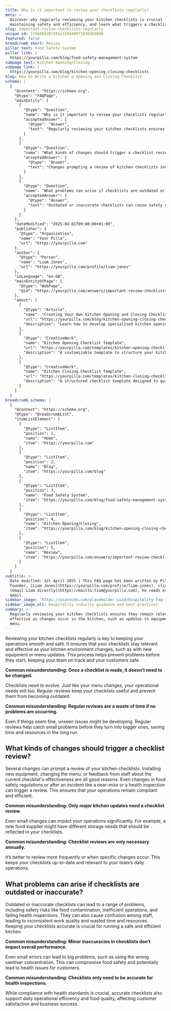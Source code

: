 ```yaml
---
title: Why is it important to review your checklists regularly?
meta: >
  Discover why regularly reviewing your kitchen checklists is crucial for
  maintaining safety and efficiency, and learn what triggers a checklist review.
slug: important-review-checklists-regularly
unique id: 1746609287201x318849071836565060
featured: false
breadcrumb short: Review
pillar text: Food Safety System
pillar link: |
  https://yourpilla.com/blog/food-safety-management-system
subpage text: Kitchen Opening/Closing
subpage link: |
  https://yourpilla.com/blog/kitchen-opening-closing-checklists
blog: How to Write a Kitchen a Opening and Closing Checklist
schema: |
  {
    "@context": "https://schema.org",
    "@type": "FAQPage",
    "mainEntity": [
      {
        "@type": "Question",
        "name": "Why is it important to review your checklists regularly?",
        "acceptedAnswer": {
          "@type": "Answer",
          "text": "Regularly reviewing your kitchen checklists ensures they remain relevant and effective as changes occur in the kitchen, such as updates to equipment or menu. This proactive approach helps prevent issues before they begin, supports team efficiency, and keeps customers safe."
        }
      },
      {
        "@type": "Question",
        "name": "What kinds of changes should trigger a checklist review?",
        "acceptedAnswer": {
          "@type": "Answer",
          "text": "Changes prompting a review of kitchen checklists include installing new equipment, menu alterations, staff feedback, shifts in food safety regulations, and any incidents like a near-miss or health inspection. These reviews help maintain compliance and operational efficiency."
        }
      },
      {
        "@type": "Question",
        "name": "What problems can arise if checklists are outdated or inaccurate?",
        "acceptedAnswer": {
          "@type": "Answer",
          "text": "Outdated or inaccurate checklists can cause safety risks such as food contamination, inefficient operations, and failures in health inspections. They may also lead to staff confusion, inconsistent work quality, and wasted resources. Accurate checklists are essential for maintaining a safe, efficient kitchen."
        }
      }
    ],
    "dateModified": "2025-04-01T09:00:00+01:00",
    "publisher": {
      "@type": "Organization",
      "name": "Your Pilla",
      "url": "https://yourpilla.com"
    },
    "author": {
      "@type": "Person",
      "name": "Liam Jones",
      "url": "https://yourpilla.com/profile/liam-jones"
    },
    "inLanguage": "en-GB",
    "mainEntityOfPage": {
      "@type": "WebPage",
      "@id": "https://yourpilla.com/answers/important-review-checklists-regularly"
    },
    "about": [
      {
        "@type": "Article",
        "name": "Creating Your Own Kitchen Opening and Closing Checklists",
        "url": "https://yourpilla.com/blog/kitchen-opening-closing-checklists",
        "description": "Learn how to develop specialised kitchen opening and closing checklists to effectively manage your restaurant's daily routines."
      },
      {
        "@type": "CreativeWork",
        "name": "Kitchen Opening Checklist Template",
        "url": "https://yourpilla.com/templates/kitchen-opening-checklist",
        "description": "A customizable template to structure your kitchen's opening procedures effectively."
      },
      {
        "@type": "CreativeWork",
        "name": "Kitchen Closing Checklist Template",
        "url": "https://yourpilla.com/templates/kitchen-closing-checklist",
        "description": "A structured checklist template designed to guide kitchen staff through proper closing processes."
      }
    ]
  }
breadcrumb_schema: |
  {
    "@context": "https://schema.org",
    "@type": "BreadcrumbList",
    "itemListElement": [
      {
        "@type": "ListItem",
        "position": 1,
        "name": "Home",
        "item": "https://yourpilla.com"
      },
      {
        "@type": "ListItem",
        "position": 2,
        "name": "Blog",
        "item": "https://yourpilla.com/blog"
      },
      {
        "@type": "ListItem",
        "position": 3,
        "name": "Food Safety System",
        "item": "https://yourpilla.com/blog/food-safety-management-system"
      },
      {
        "@type": "ListItem",
        "position": 4,
        "name": "Kitchen Opening/Closing",
        "item": "https://yourpilla.com/blog/kitchen-opening-closing-checklists"
      },
      {
        "@type": "ListItem",
        "position": 5,
        "name": "Review",
        "item": "https://yourpilla.com/answers/important-review-checklists-regularly"
      }
    ]
  }
subtitle: >-
  Date modified: 1st April 2025 | This FAQ page has been written by Pilla
  Founder, [Liam Jones](https://yourpilla.com/profile/liam-jones), click to
  [email Liam directly](https://mailto:liam@yourpilla.com), he reads every
  email.
sidebar_image: 'https://ucarecdn.com/placeholder-uuid/hospitality-faq-image.jpg'
sidebar_image_alt: Hospitality industry guidance and best practices
summary: >-
  Regularly reviewing your kitchen checklists ensures they remain relevant and
  effective as changes occur in the kitchen, such as updates to equipment or
  menu.
---
```

Reviewing your kitchen checklists regularly is key to keeping your operations smooth and safe. It ensures that your checklists stay relevant and effective as your kitchen environment changes, such as with new equipment or menu updates. This process helps prevent problems before they start, keeping your team on track and your customers safe.

**Common misunderstanding: Once a checklist is made, it doesn’t need to be changed.**

Checklists need to evolve. Just like your menu changes, your operational needs will too. Regular reviews keep your checklists useful and prevent them from becoming outdated.

**Common misunderstanding: Regular reviews are a waste of time if no problems are occurring.**

Even if things seem fine, unseen issues might be developing. Regular reviews help catch small problems before they turn into bigger ones, saving time and resources in the long run.

## What kinds of changes should trigger a checklist review?

Several changes can prompt a review of your kitchen checklists. Installing new equipment, changing the menu, or feedback from staff about the current checklist's effectiveness are all good reasons. Even changes in food safety regulations or after an incident like a near-miss or a health inspection can trigger a review. This ensures that your operations remain compliant and efficient.

**Common misunderstanding: Only major kitchen updates need a checklist review.**

Even small changes can impact your operations significantly. For example, a new food supplier might have different storage needs that should be reflected in your checklists.

**Common misunderstanding: Checklist reviews are only necessary annually.**

It’s better to review more frequently or when specific changes occur. This keeps your checklists up-to-date and relevant to your team’s daily operations.

## What problems can arise if checklists are outdated or inaccurate?

Outdated or inaccurate checklists can lead to a range of problems, including safety risks like food contamination, inefficient operations, and failing health inspections. They can also cause confusion among staff, leading to inconsistent work quality and wasted time and resources. Keeping your checklists accurate is crucial for running a safe and efficient kitchen.

**Common misunderstanding: Minor inaccuracies in checklists don’t impact overall performance.**

Even small errors can lead to big problems, such as using the wrong sanitiser concentration. This can compromise food safety and potentially lead to health issues for customers.

**Common misunderstanding: Checklists only need to be accurate for health inspections.**

While compliance with health standards is crucial, accurate checklists also support daily operational efficiency and food quality, affecting customer satisfaction and business success.

